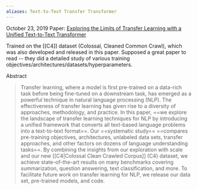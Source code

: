 ```yaml
---
aliases: Text-to-Text Transfer Transformer
---
```


October 23, 2019
Paper: [Exploring the Limits of Transfer Learning with a Unified Text-to-Text Transformer](https://arxiv.org/abs/1910.10683)

Trained on the [[C4]] dataset (Colossal, Cleaned Common Crawl), which was also developed and released in this paper. Supposed a great paper to read -- they did a detailed study of various training objectives/architectures/datasets/hyperparameters.

Abstract
> Transfer learning, where a model is first pre-trained on a data-rich task before being fine-tuned on a downstream task, has emerged as a powerful technique in natural language processing (NLP). The effectiveness of transfer learning has given rise to a diversity of approaches, methodology, and practice. In this paper, ==we explore the landscape of transfer learning techniques for NLP by introducing a unified framework that converts all text-based language problems into a text-to-text format==. Our ==systematic study== ==compares pre-training objectives, architectures, unlabeled data sets, transfer approaches, and other factors on dozens of language understanding tasks==. By combining the insights from our exploration with scale and our new [[C4|Colossal Clean Crawled Corpus]] (C4) dataset, we achieve state-of-the-art results on many benchmarks covering summarization, question answering, text classification, and more. To facilitate future work on transfer learning for NLP, we release our data set, pre-trained models, and code.

